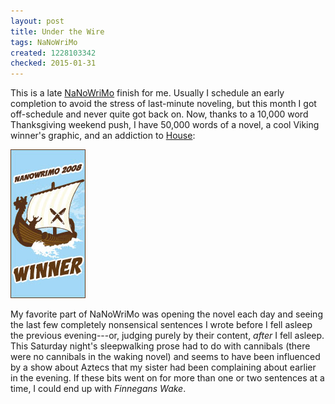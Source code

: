 ```yaml
---
layout: post
title: Under the Wire
tags: NaNoWriMo
created: 1228103342
checked: 2015-01-31
---
```

This is a late [NaNoWriMo](http://nanowrimo.org/participants/mcd) finish for me.  Usually I schedule an early completion to avoid the stress of last-minute noveling, but this month I got off-schedule and never quite got back on.  Now, thanks to a 10,000 word Thanksgiving weekend push, I have 50,000 words of a novel, a cool Viking winner's graphic, and an addiction to [House](http://www.fox.com/house/):<!--break-->

![NaNo 2008 Winner](/files/pictures/nano_08_winner_viking_120x238.jpg)

My favorite part of NaNoWriMo was opening the novel each day and seeing the last few completely nonsensical sentences I wrote before I fell asleep the previous evening---or, judging purely by their content, *after* I fell asleep.  This Saturday night's sleepwalking prose had to do with cannibals (there were no cannibals in the waking novel) and seems to have been influenced by a show about Aztecs that my sister had been complaining about earlier in the evening.  If these bits went on for more than one or two sentences at a time, I could end up with *Finnegans Wake*.
